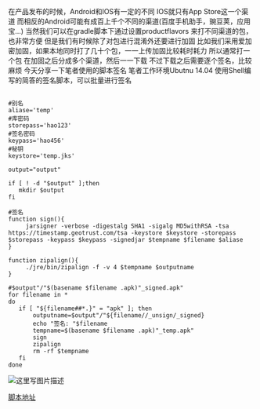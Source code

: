 在产品发布的时候，Android和IOS有一定的不同
IOS就只有App Store这一个渠道
而相反的Android可能有成百上千个不同的渠道(百度手机助手，豌豆荚，应用宝...)
当然我们可以在gradle脚本下通过设置productflavors
来打不同渠道的包，也非常方便
但是我们有时候除了对包进行混淆外还要进行加固
比如我们采用爱加密加固，如果本地同时打了几十个包，一一上传加固比较耗时耗力
所以通常打一个包
在加固之后分成多个渠道，然后一一下载
不过下载之后需要逐个签名，比较麻烦
今天分享一下笔者使用的脚本签名
笔者工作环境Ubutnu 14.04
使用Shell编写的简答的签名脚本，可以批量进行签名

```

#别名
aliase='temp'
#库密码
storepass='hao123'
#签名密码
keypass='hao456'
#秘钥
keystore='temp.jks'

output="output"

if [ ! -d "$output" ];then
   mkdir $output
fi

#签名
function sign(){
     jarsigner -verbose -digestalg SHA1 -sigalg MD5withRSA -tsa https://timestamp.geotrust.com/tsa -keystore $keystore -storepass $storepass -keypass $keypass -signedjar $tempname $filename $aliase 
}

function zipalign(){
     ./jre/bin/zipalign -f -v 4 $tempname $outputname
}

#$output"/"$(basename $filename .apk)"_signed.apk"
for filename in *
do 
   if [ "${filename##*.}" = "apk" ]; then
       outputname=$output"/"${filename//_unsign/_signed}
       echo "签名: "$filename
       tempname=$(basename $filename .apk)"_temp.apk"
       sign
       zipalign
       rm -rf $tempname
   fi
done

```

![这里写图片描述](http://img.blog.csdn.net/20160710145226812)


[脚本地址](https://github.com/byhook/BashSign)


